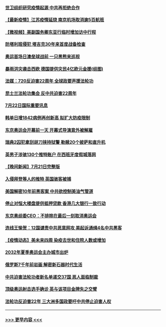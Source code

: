 #### [世卫组织研究疫情起源 中共再拒绝合作](../pages/prog202/a103171879.md?t=07230451) 
#### [【最新疫情】江苏疫情延烧 南京机场取消逾5百航班](../pages/prog202/a103171887.md?t=07230451) 
#### [【微视频】美副国务卿东亚行临时增加访中行程](../pages/prog202/a103171799.md?t=07230451) 
#### [防塔利班侵犯 塔吉克30年来首度战备检查](../pages/prog202/a103171744.md?t=07230451) 
#### [奥运首场日澳垒球战前 一只黑熊来巡视](../pages/prog202/a103171703.md?t=07230451) 
#### [暴雨洪灾袭击西欧 德国提供灾民4亿欧元金援(组图)](../pages/prog202/a103171565.md?t=07230451) 
#### [法媒：720反迫害22周年 全球政要声援法轮功](../pages/prog202/a103171617.md?t=07230451) 
#### [昆士兰法轮功集会 反中共迫害22周年](../pages/prog202/a103171563.md?t=07230451) 
#### [7月22日国际重要讯息](../pages/prog202/a103171572.md?t=07230451) 
#### [韩单日增1842病例再创新高 拟扩大防疫限制](../pages/prog202/a103171519.md?t=07230451) 
#### [东京奥运会开幕前一天 开幕式导演意外被解雇](../pages/prog202/a103171531.md?t=07230451) 
#### [瑞典2囚犯拿刮胡刀挟持狱警 勒赎20个披萨和直升机](../pages/prog202/a103171444.md?t=07230451) 
#### [英男子涉骇130个推特账户 在西班牙度假城落网](../pages/prog202/a103171388.md?t=07230451) 
#### [【晚间新闻】7月21日完整版](../pages/prog202/a103171349.md?t=07230451) 
#### [入侵拜登等人的推特 英国骇客被捕](../pages/prog202/a103171155.md?t=07230451) 
#### [美国解密10年前黑客案 中共欲控制美油气管道](../pages/prog202/a103171226.md?t=07230451) 
#### [停止对恒大楼盘提供抵押贷款 香港几大银行一致行动](../pages/prog202/a103171217.md?t=07230451) 
#### [东京奥组委CEO：不排除在最后一刻取消奥运会](../pages/prog202/a103171134.md?t=07230451) 
#### [连线王愉贺：12国谴责中共恶意网攻 美起诉通缉4名中共黑客](../pages/prog202/a103170303.md?t=07230451) 
#### [【疫情动态】美未来四周 染疫去世和住院人数或增加](../pages/prog202/a103171196.md?t=07230451) 
#### [2032年夏季奥运会主办城市出炉](../pages/prog202/a103171188.md?t=07230451) 
#### [俄罗斯7千年前岩画 解密新石器时代生活](../pages/prog202/a103171181.md?t=07230451) 
#### [中共迫害法轮功者新名单递交37国 恶人面临制裁](../pages/prog202/a103171066.md?t=07230451) 
#### [顶级奥运射击选手确诊 英与该项目金牌失之交臂](../pages/prog202/a103170941.md?t=07230451) 
#### [法轮功反迫害22年 三大洲多国政要吁中共停止迫害人权](../pages/prog202/a103170917.md?t=07230451) 

----
#### [ >>> 更早内容 <<< ](../indexes/prog202-earlier.md)
